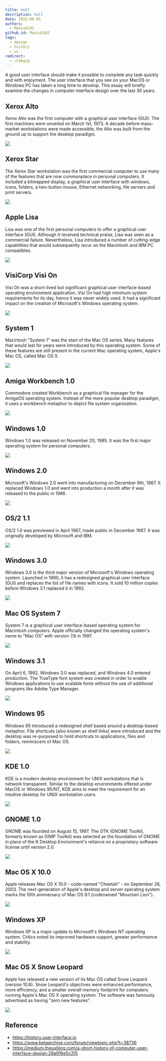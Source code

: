 ```yaml
---
title: null
description: null
date: 2022-08-05
authors:
  - Maniub102
github_id: Maniub102
tags:
  - design
  - history
  - ui
redirect:
  - /CdAqzg
---
```


A good user interface should make it possible to complete any task quickly and with enjoyment. The user interface that you see on your MacOS or Windows PC has taken a long time to develop. This essay will briefly examine the changes in computer interface design over the last 30 years.

## Xerox Alto

Xerox Alto was the first computer with a graphical user interface (GUI). The first machines were unveiled on March 1st, 1973. A decade before mass-market workstations were made accessible, the Alto was built from the ground up to support the desktop paradigm.

![](assets/ui-history_drawing.webp)

## Xerox Star

The Xerox Star workstation was the first commercial computer to use many of the features that are now commonplace in personal computers. It included a bitmapped display, a graphical user interface with windows, icons, folders, a two-button mouse, Ethernet networking, file servers and print servers.

![](assets/ui-history_desktop.webp)

## Apple Lisa

Lisa was one of the first personal computers to offer a graphical user interface (GUI). Although it received technical praise, Lisa was seen as a commercial failure. Nevertheless, Lisa introduced a number of cutting-edge capabilities that would subsequently recur on the Macintosh and IBM PC compatibles.

![](assets/ui-history_desktop-with-applications.webp)

## VisiCorp Visi On

Visi On was a short-lived but significant graphical user interface-based operating environment application. Visi On had high minimum system requirements for its day, hence it was never widely used. It had a significant impact on the creation of Microsoft's Windows operating system.

![](assets/ui-history_1534054320.or.47715.webp)

## System 1

Macintosh "System 1" was the start of the Mac OS series. Many features that would last for years were introduced by this operating system. Some of these features are still present in the current Mac operating system, Apple's Mac OS, called Mac OS X.

![](assets/ui-history_desktop-with-applications.webp)

## Amiga Workbench 1.0

Commodore created Workbench as a graphical file manager for the AmigaOS operating system. Instead of the more popular desktop paradigm, it uses a workbench metaphor to depict file system organization.

![](assets/ui-history_desktop-with-applications.webp)

## Windows 1.0

Windows 1.0 was released on November 20, 1985. It was the first major operating system for personal computers.

![](assets/ui-history_appearance.webp)

## Windows 2.0

Microsoft's Windows 2.0 went into manufacturing on December 9th, 1987. It replaced Windows 1.0 and went into production a month after it was released to the public in 1986.

![](assets/ui-history_desktop-with-applications.webp)

## OS/2 1.1

OS/2 1.0 was previewed in April 1987, made public in December 1987. It was originally developed by Microsoft and IBM.

![](assets/ui-history_control-panel.webp)

## Windows 3.0

Windows 3.0 is the third major version of Microsoft's Windows operating system. Launched in 1990, it has a redesigned graphical user interface (GUI) and replaces the list of file names with icons. It sold 10 million copies before Windows 3.1 replaced it in 1992.

![](assets/ui-history_desktop-with-applications.webp)

## Mac OS System 7

System 7 is a graphical user interface-based operating system for Macintosh computers. Apple officially changed the operating system's name to "Mac OS" with version 7.6 in 1997.

![](assets/ui-history_desktop-with-applications.webp)

## Windows 3.1

On April 6, 1992, Windows 3.0 was replaced, and Windows 4.0 entered production. The TrueType font system was created in order to enable Windows applications to use scalable fonts without the use of additional programs like Adobe Type Manager.

![](assets/ui-history_desktop-with-applications.webp)

## Windows 95

Windows 95 introduced a redesigned shell based around a desktop-based metaphor. File shortcuts (also known as shell links) were introduced and the desktop was re-purposed to hold shortcuts to applications, files and folders, reminiscent of Mac OS.

![](assets/ui-history_desktop-with-applications.webp)

## KDE 1.0

KDE is a modern desktop environment for UNIX workstations that is network transparent. Similar to the desktop environments offered under MacOS or Windows 95/NT, KDE aims to meet the requirement for an intuitive desktop for UNIX workstation users.

![](assets/ui-history_desktop-with-applications.gif)

## GNOME 1.0

GNOME was founded on August 15, 1997. The GTK (GNOME Toolkit, formerly known as GIMP Toolkit) was selected as the foundation of GNOME in place of the K Desktop Environment's reliance on a proprietary software license until version 2.0.

![](assets/ui-history_desktop.gif)

## Mac OS X 10.0

Apple releases Mac OS X 10.0 - code-named "Cheetah" - on September 26, 2003. The next-generation of Apple's desktop and server operating system marks the 10th anniversary of Mac OS 9.1 (codenamed "Mountain Lion").

![](assets/ui-history_applications.webp)

## Windows XP

Windows XP is a major update to Microsoft's Windows NT operating system. Critics noted its improved hardware support, greater performance and stability.

![](assets/ui-history_desktop-with-applications.webp)

## Mac OS X Snow Leopard

Apple has released a new version of its Mac OS called Snow Leopard (version 10.6). Snow Leopard's objectives were enhanced performance, more efficiency, and a smaller overall memory footprint for computers running Apple's Mac OS X operating system. The software was famously advertised as having "zero new features".

![](assets/ui-history_desktop.webp)

## Reference

- https://history.user-interface.io
- https://www.betaarchive.com/forum/viewtopic.php?t=38736
- https://medium.theuxblog.com/a-short-history-of-computer-user-interface-design-29a916e5c2f5
